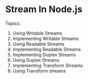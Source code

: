 # Stream In Node.js

Topics:
1. Using Writable Streams
2. Implementing Writable Streams
3. Using Readable Streams
4. Implementing Readable Streams
5. Implementing Duplex Streams
6. Using Duplex Streams
7. Implementing Transform Streams
8. Using Transform streams